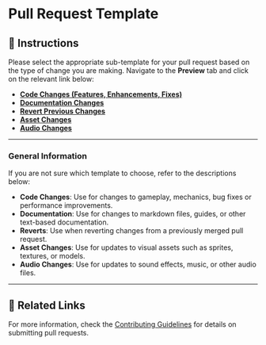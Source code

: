 # Pull Request Template

## 📝 Instructions
Please select the appropriate sub-template for your pull request based on the type of change you are making. Navigate to the **Preview** tab and click on the relevant link below:

- **[Code Changes (Features, Enhancements, Fixes)](?expand=1&template=code_pr_template.md)**
- **[Documentation Changes](?expand=1&template=docs_pr_template.md)**
- **[Revert Previous Changes](?expand=1&template=pr_revert_template.md)**
- **[Asset Changes](?expand=1&template=asset_pr_template.md)**
- **[Audio Changes](?expand=1&template=audio_pr_template.md)**

---

### **General Information**

If you are not sure which template to choose, refer to the descriptions below:

- **Code Changes**: Use for changes to gameplay, mechanics, bug fixes or performance improvements.
- **Documentation**: Use for changes to markdown files, guides, or other text-based documentation.
- **Reverts**: Use when reverting changes from a previously merged pull request.
- **Asset Changes**: Use for updates to visual assets such as sprites, textures, or models.
- **Audio Changes**: Use for updates to sound effects, music, or other audio files.

---

## 🔗 Related Links
For more information, check the [Contributing Guidelines](/CONTRIBUTING.md) for details on submitting pull requests.